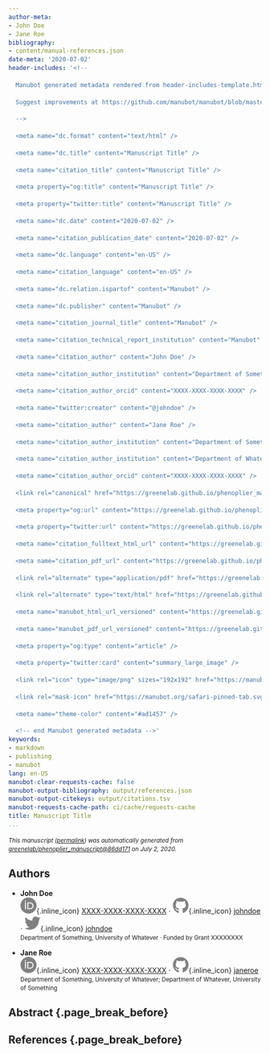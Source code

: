 ```yaml
---
author-meta:
- John Doe
- Jane Roe
bibliography:
- content/manual-references.json
date-meta: '2020-07-02'
header-includes: '<!--

  Manubot generated metadata rendered from header-includes-template.html.

  Suggest improvements at https://github.com/manubot/manubot/blob/master/manubot/process/header-includes-template.html

  -->

  <meta name="dc.format" content="text/html" />

  <meta name="dc.title" content="Manuscript Title" />

  <meta name="citation_title" content="Manuscript Title" />

  <meta property="og:title" content="Manuscript Title" />

  <meta property="twitter:title" content="Manuscript Title" />

  <meta name="dc.date" content="2020-07-02" />

  <meta name="citation_publication_date" content="2020-07-02" />

  <meta name="dc.language" content="en-US" />

  <meta name="citation_language" content="en-US" />

  <meta name="dc.relation.ispartof" content="Manubot" />

  <meta name="dc.publisher" content="Manubot" />

  <meta name="citation_journal_title" content="Manubot" />

  <meta name="citation_technical_report_institution" content="Manubot" />

  <meta name="citation_author" content="John Doe" />

  <meta name="citation_author_institution" content="Department of Something, University of Whatever" />

  <meta name="citation_author_orcid" content="XXXX-XXXX-XXXX-XXXX" />

  <meta name="twitter:creator" content="@johndoe" />

  <meta name="citation_author" content="Jane Roe" />

  <meta name="citation_author_institution" content="Department of Something, University of Whatever" />

  <meta name="citation_author_institution" content="Department of Whatever, University of Something" />

  <meta name="citation_author_orcid" content="XXXX-XXXX-XXXX-XXXX" />

  <link rel="canonical" href="https://greenelab.github.io/phenoplier_manuscript/" />

  <meta property="og:url" content="https://greenelab.github.io/phenoplier_manuscript/" />

  <meta property="twitter:url" content="https://greenelab.github.io/phenoplier_manuscript/" />

  <meta name="citation_fulltext_html_url" content="https://greenelab.github.io/phenoplier_manuscript/" />

  <meta name="citation_pdf_url" content="https://greenelab.github.io/phenoplier_manuscript/manuscript.pdf" />

  <link rel="alternate" type="application/pdf" href="https://greenelab.github.io/phenoplier_manuscript/manuscript.pdf" />

  <link rel="alternate" type="text/html" href="https://greenelab.github.io/phenoplier_manuscript/v/86dd17189eb93d81b708f77068a218a0cd3f6616/" />

  <meta name="manubot_html_url_versioned" content="https://greenelab.github.io/phenoplier_manuscript/v/86dd17189eb93d81b708f77068a218a0cd3f6616/" />

  <meta name="manubot_pdf_url_versioned" content="https://greenelab.github.io/phenoplier_manuscript/v/86dd17189eb93d81b708f77068a218a0cd3f6616/manuscript.pdf" />

  <meta property="og:type" content="article" />

  <meta property="twitter:card" content="summary_large_image" />

  <link rel="icon" type="image/png" sizes="192x192" href="https://manubot.org/favicon-192x192.png" />

  <link rel="mask-icon" href="https://manubot.org/safari-pinned-tab.svg" color="#ad1457" />

  <meta name="theme-color" content="#ad1457" />

  <!-- end Manubot generated metadata -->'
keywords:
- markdown
- publishing
- manubot
lang: en-US
manubot-clear-requests-cache: false
manubot-output-bibliography: output/references.json
manubot-output-citekeys: output/citations.tsv
manubot-requests-cache-path: ci/cache/requests-cache
title: Manuscript Title
...
```







<small><em>
This manuscript
([permalink](https://greenelab.github.io/phenoplier_manuscript/v/86dd17189eb93d81b708f77068a218a0cd3f6616/))
was automatically generated
from [greenelab/phenoplier_manuscript@86dd171](https://github.com/greenelab/phenoplier_manuscript/tree/86dd17189eb93d81b708f77068a218a0cd3f6616)
on July 2, 2020.
</em></small>

## Authors



+ **John Doe**<br>
    ![ORCID icon](images/orcid.svg){.inline_icon}
    [XXXX-XXXX-XXXX-XXXX](https://orcid.org/XXXX-XXXX-XXXX-XXXX)
    · ![GitHub icon](images/github.svg){.inline_icon}
    [johndoe](https://github.com/johndoe)
    · ![Twitter icon](images/twitter.svg){.inline_icon}
    [johndoe](https://twitter.com/johndoe)<br>
  <small>
     Department of Something, University of Whatever
     · Funded by Grant XXXXXXXX
  </small>

+ **Jane Roe**<br>
    ![ORCID icon](images/orcid.svg){.inline_icon}
    [XXXX-XXXX-XXXX-XXXX](https://orcid.org/XXXX-XXXX-XXXX-XXXX)
    · ![GitHub icon](images/github.svg){.inline_icon}
    [janeroe](https://github.com/janeroe)<br>
  <small>
     Department of Something, University of Whatever; Department of Whatever, University of Something
  </small>



## Abstract {.page_break_before}




## References {.page_break_before}

<!-- Explicitly insert bibliography here -->
<div id="refs"></div>
